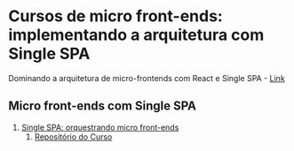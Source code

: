 # Cursos de micro front-ends: implementando a arquitetura com Single SPA

Dominando a arquitetura de micro-frontends com React e Single SPA - [Link](https://cursos.alura.com.br/formacao-cursos-micro-front-ends-implementando-arquitetura-single-spa#commitment-section)

## Micro front-ends com Single SPA

1. [Single SPA: orquestrando micro front-ends](https://cursos.alura.com.br/course/single-spa-orquestrando-micro-frontends)
   1. [Repositório do Curso](https://github.com/alura-cursos/home-hub)
